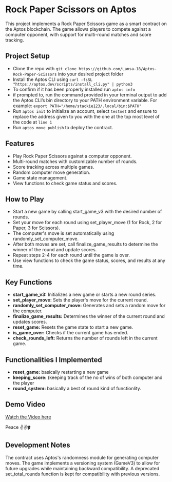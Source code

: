 # Rock Paper Scissors on Aptos
This project implements a Rock Paper Scissors game as a smart contract on the Aptos blockchain. The game allows players to compete against a computer opponent, with support for multi-round matches and score tracking.

## Project Setup
- Clone the repo with ```git clone https://github.com/Lansa-18/Aptos-Rock-Paper-Scissors``` into your desired project folder
- Install the Aptos CLI using ```curl -fsSL "https://aptos.dev/scripts/install_cli.py" | python3```
- To confirm if it has been properly installed run `aptos info`
- if prompted to, run the command provided in your terminal output to add the Aptos CLI’s bin directory to your PATH environment variable. For example:
```export PATH="/home/stackie123/.local/bin:$PATH"```
- Run `aptos init` to initialize an account, select `testnet` and ensure to replace the address given to you with the one at the top most level of the code at `line 1`
- Run `aptos move publish` to deploy the contract.
  
## Features

- Play Rock Paper Scissors against a computer opponent.
- Multi-round matches with customizable number of rounds.
- Score tracking across multiple games.
- Random computer move generation.
- Game state management.
- View functions to check game status and scores.

## How to Play

- Start a new game by calling start_game_v3 with the desired number of rounds.
- Set your move for each round using set_player_move (1 for Rock, 2 for Paper, 3 for Scissors).
- The computer's move is set automatically using randomly_set_computer_move.
- After both moves are set, call finalize_game_results to determine the winner of the round and update scores.
- Repeat steps 2-4 for each round until the game is over.
- Use view functions to check the game status, scores, and results at any time.

## Key Functions

- **start_game_v3:** Initializes a new game or starts a new round series.
- **set_player_move:** Sets the player's move for the current round.
- **randomly_set_computer_move:** Generates and sets a random move for the computer.
- **finalize_game_results:** Determines the winner of the current round and updates scores.
- **reset_game:** Resets the game state to start a new game.
- **is_game_over:** Checks if the current game has ended.
- **check_rounds_left:** Returns the number of rounds left in the current game.

## Functionalities I Implemented
- **reset_game:** basically restarting a new game
- **keeping_score:** (keeping track of the no of wins of both computer and the player
- **round_system:** basically a best of round kind of functionlity.

## Demo Video
[Watch the Video here](https://youtu.be/oXBQZ1S_sZ0)

Peace ✌️✌️🍀

## Development Notes

The contract uses Aptos's randomness module for generating computer moves.
The game implements a versioning system (GameV3) to allow for future upgrades while maintaining backward compatibility.
A deprecated set_total_rounds function is kept for compatibility with previous versions.
